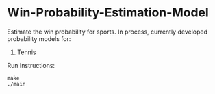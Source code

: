 # Win-Probability-Estimation-Model

Estimate the win probability for sports.
In process, currently developed probability models for:
1. Tennis

Run Instructions:
            
    make
    ./main
